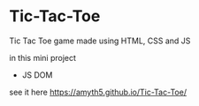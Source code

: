 # Tic-Tac-Toe
Tic Tac Toe game made using HTML, CSS and JS


in this mini project
- JS DOM


see it here
https://amyth5.github.io/Tic-Tac-Toe/
